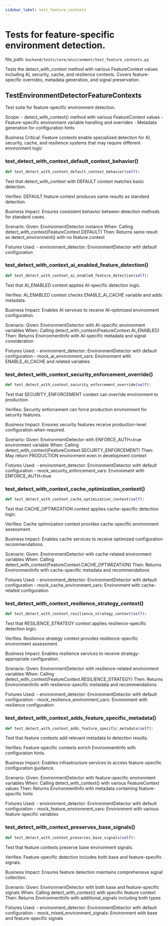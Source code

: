 ```yaml
---
sidebar_label: test_feature_contexts
---
```


# Tests for feature-specific environment detection.

  file_path: `backend/tests/core/environment/test_feature_contexts.py`

Tests the detect_with_context method with various FeatureContext values including
AI, security, cache, and resilience contexts. Covers feature-specific overrides,
metadata generation, and signal preservation.

## TestEnvironmentDetectorFeatureContexts

Test suite for feature-specific environment detection.

Scope:
    - detect_with_context() method with various FeatureContext values
    - Feature-specific environment variable handling and overrides
    - Metadata generation for configuration hints

Business Critical:
    Feature contexts enable specialized detection for AI, security, cache,
    and resilience systems that may require different environment logic

### test_detect_with_context_default_context_behavior()

```python
def test_detect_with_context_default_context_behavior(self):
```

Test that detect_with_context with DEFAULT context matches basic detection.

Verifies:
    DEFAULT feature context produces same results as standard detection.

Business Impact:
    Ensures consistent behavior between detection methods for standard cases.

Scenario:
    Given: EnvironmentDetector instance
    When: Calling detect_with_context(FeatureContext.DEFAULT)
    Then: Returns same result as detect_environment() with no feature context

Fixtures Used:
    - environment_detector: EnvironmentDetector with default configuration

### test_detect_with_context_ai_enabled_feature_detection()

```python
def test_detect_with_context_ai_enabled_feature_detection(self):
```

Test that AI_ENABLED context applies AI-specific detection logic.

Verifies:
    AI_ENABLED context checks ENABLE_AI_CACHE variable and adds metadata.

Business Impact:
    Enables AI services to receive AI-optimized environment configuration.

Scenario:
    Given: EnvironmentDetector with AI-specific environment variables
    When: Calling detect_with_context(FeatureContext.AI_ENABLED)
    Then: Returns EnvironmentInfo with AI-specific metadata and signal consideration

Fixtures Used:
    - environment_detector: EnvironmentDetector with default configuration
    - mock_ai_environment_vars: Environment with ENABLE_AI_CACHE and related variables

### test_detect_with_context_security_enforcement_override()

```python
def test_detect_with_context_security_enforcement_override(self):
```

Test that SECURITY_ENFORCEMENT context can override environment to production.

Verifies:
    Security enforcement can force production environment for security features.

Business Impact:
    Ensures security features receive production-level configuration when required.

Scenario:
    Given: EnvironmentDetector with ENFORCE_AUTH=true environment variable
    When: Calling detect_with_context(FeatureContext.SECURITY_ENFORCEMENT)
    Then: May return PRODUCTION environment even in development context

Fixtures Used:
    - environment_detector: EnvironmentDetector with default configuration
    - mock_security_enforcement_vars: Environment with ENFORCE_AUTH=true

### test_detect_with_context_cache_optimization_context()

```python
def test_detect_with_context_cache_optimization_context(self):
```

Test that CACHE_OPTIMIZATION context applies cache-specific detection logic.

Verifies:
    Cache optimization context provides cache-specific environment assessment.

Business Impact:
    Enables cache services to receive optimized configuration recommendations.

Scenario:
    Given: EnvironmentDetector with cache-related environment variables
    When: Calling detect_with_context(FeatureContext.CACHE_OPTIMIZATION)
    Then: Returns EnvironmentInfo with cache-specific metadata and recommendations

Fixtures Used:
    - environment_detector: EnvironmentDetector with default configuration
    - mock_cache_environment_vars: Environment with cache-related configuration

### test_detect_with_context_resilience_strategy_context()

```python
def test_detect_with_context_resilience_strategy_context(self):
```

Test that RESILIENCE_STRATEGY context applies resilience-specific detection logic.

Verifies:
    Resilience strategy context provides resilience-specific environment assessment.

Business Impact:
    Enables resilience services to receive strategy-appropriate configuration.

Scenario:
    Given: EnvironmentDetector with resilience-related environment variables
    When: Calling detect_with_context(FeatureContext.RESILIENCE_STRATEGY)
    Then: Returns EnvironmentInfo with resilience-specific metadata and recommendations

Fixtures Used:
    - environment_detector: EnvironmentDetector with default configuration
    - mock_resilience_environment_vars: Environment with resilience configuration

### test_detect_with_context_adds_feature_specific_metadata()

```python
def test_detect_with_context_adds_feature_specific_metadata(self):
```

Test that feature contexts add relevant metadata to detection results.

Verifies:
    Feature-specific contexts enrich EnvironmentInfo with configuration hints.

Business Impact:
    Enables infrastructure services to access feature-specific configuration guidance.

Scenario:
    Given: EnvironmentDetector with feature-specific environment variables
    When: Calling detect_with_context() with various FeatureContext values
    Then: Returns EnvironmentInfo with metadata containing feature-specific hints

Fixtures Used:
    - environment_detector: EnvironmentDetector with default configuration
    - mock_feature_environment_vars: Environment with various feature-specific variables

### test_detect_with_context_preserves_base_signals()

```python
def test_detect_with_context_preserves_base_signals(self):
```

Test that feature contexts preserve base environment signals.

Verifies:
    Feature-specific detection includes both base and feature-specific signals.

Business Impact:
    Ensures feature detection maintains comprehensive signal collection.

Scenario:
    Given: EnvironmentDetector with both base and feature-specific signals
    When: Calling detect_with_context() with specific feature context
    Then: Returns EnvironmentInfo with additional_signals including both types

Fixtures Used:
    - environment_detector: EnvironmentDetector with default configuration
    - mock_mixed_environment_signals: Environment with base and feature-specific signals

